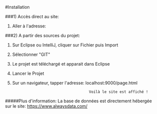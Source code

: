 #Installation 

###1) Accès direct au site: 
1. Aller à l'adresse: 

###2) A partir des sources du projet:
1. Sur Eclipse ou IntelliJ, cliquer sur Fichier puis Import
2. Sélectionner "GIT"
3. Le projet est téléchargé et apparait dans Eclipse
4. Lancer le Projet
5. Sur un navigateur, tapper l'adresse: localhost:9000/page.html

                                          Voilà le site est affiché !

#####Plus d'information:
La base de données est directement hébergée sur le site: https://www.alwaysdata.com/
